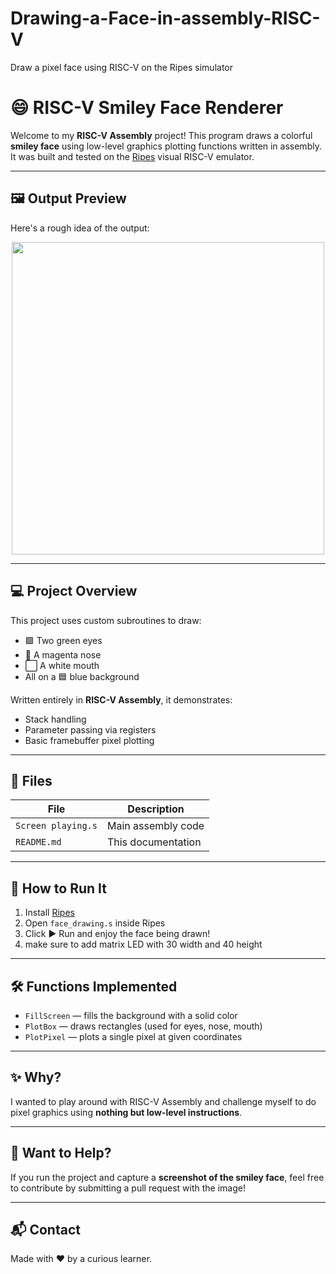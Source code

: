 # Drawing-a-Face-in-assembly-RISC-V
Draw a pixel face using RISC-V on the Ripes simulator
# 😄 RISC-V Smiley Face Renderer

Welcome to my **RISC-V Assembly** project! This program draws a colorful **smiley face** using low-level graphics plotting functions written in assembly.  
It was built and tested on the [Ripes](https://github.com/mortbopet/Ripes) visual RISC-V emulator.

---

## 🖼️ Output Preview

Here's a rough idea of the output:

<p align="center">
 <img src="https://i.ibb.co/TqJBy3ks/Screenshot-2025-04-17-204041.jpg" width="500"/>

</p>



---

## 💻 Project Overview

This project uses custom subroutines to draw:
- 🟩 Two green eyes
- 💜 A magenta nose
- ⬜ A white mouth  
- All on a 🟦 blue background

Written entirely in **RISC-V Assembly**, it demonstrates:
- Stack handling
- Parameter passing via registers
- Basic framebuffer pixel plotting

---

## 📁 Files

| File              | Description                         |
|-------------------|-------------------------------------|
| `Screen playing.s`  | Main assembly code                  |
| `README.md`       | This documentation                  |

---

## 🚀 How to Run It

1. Install [Ripes](https://github.com/mortbopet/Ripes)  
2. Open `face_drawing.s` inside Ripes  
3. Click ▶️ Run and enjoy the face being drawn!
4. make sure to add matrix LED with 30 width and 40 height

---

## 🛠️ Functions Implemented

- `FillScreen` — fills the background with a solid color  
- `PlotBox` — draws rectangles (used for eyes, nose, mouth)  
- `PlotPixel` — plots a single pixel at given coordinates  

---

## ✨ Why?

I wanted to play around with RISC-V Assembly and challenge myself to do pixel graphics using **nothing but low-level instructions**.

---

## 📸 Want to Help?

If you run the project and capture a **screenshot of the smiley face**, feel free to contribute by submitting a pull request with the image!

---

## 📬 Contact

Made with ❤️ by a curious learner.


